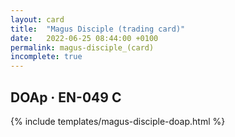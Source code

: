 ```yaml
---
layout: card
title:  "Magus Disciple (trading card)"
date:   2022-06-25 08:44:00 +0100
permalink: magus-disciple_(card)
incomplete: true
---
```


## DOAp &middot; EN-049 C

{% include templates/magus-disciple-doap.html %}